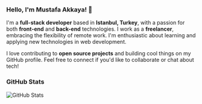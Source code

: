 ### Hello, I'm Mustafa Akkaya! 👋

I'm a **full-stack developer** based in **Istanbul, Turkey**, with a passion for both **front-end** and **back-end** technologies. I work as a **freelancer**, embracing the flexibility of remote work. I'm enthusiastic about learning and applying new technologies in web development.

I love contributing to **open source projects** and building cool things on my GitHub profile. Feel free to connect if you'd like to collaborate or chat about tech!

### GitHub Stats  
![GitHub Stats](https://github-readme-stats.vercel.app/api?username=mustafaakkaya&show_icons=true&theme=radical)
